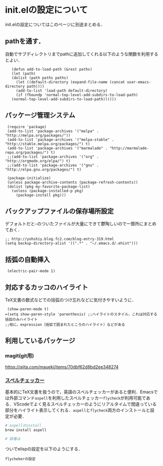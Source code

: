 # init.elの設定について

init.elの設定についてはこのページに別途まとめる．



## pathを通す．

自動でサブディレクトリまでpathに追加してくれる以下のような関数を利用するとよい．

```common_lisp
   (defun add-to-load-path (&rest paths)
   (let (path)
   (dolist (path paths paths)
     (let ((default-directory (expand-file-name (concat user-emacs-directory path))))
     (add-to-list 'load-path default-directory)
     (if (fboundp 'normal-top-level-add-subdirs-to-load-path)
   (normal-top-level-add-subdirs-to-load-path))))))
```

## パッケージ管理システム

```elisp
 (require 'package)
 (add-to-list 'package-archives '("melpa" . "http://melpa.org/packages/"))
 (add-to-list 'package-archives '("melpa-stable" . "http://stable.melpa.org/packages/") t)
 (add-to-list 'package-archives '("marmalade" . "http://marmalade-repo.org/packages/") t)
 ;;(add-to-list 'package-archives '("org" . "http://orgmode.org/elpa/") t)
 ;;(add-to-list 'package-archives '("gnu" . "http://elpa.gnu.org/packages/") t)

 (package-initialize)
 (unless package-archive-contents (package-refresh-contents))
 (dolist (pkg my-favorite-package-list)
   (unless (package-installed-p pkg)
     (package-install pkg)))
```

## バックアップファイルの保存場所設定

デフォルトだと`~`のついたファイルが大量にできて鬱陶しいので一箇所にまとめておく．

```elisp
;; http://yohshiy.blog.fc2.com/blog-entry-319.html
(setq backup-directory-alist '((".*" . "~/.emacs.d/.ehist")))
```

## 括弧の自動挿入

```elisp
 (electric-pair-mode 1)
```

## 対応するカッコのハイライト

TeX文書の数式などでの括弧のつけ忘れなどに気付きやすいように．

```elisp
 (show-paren-mode t)
=(setq show-paren-style 'parenthesis) ;;ハイライトのスタイル，これは対応する括弧のみハイライト
;;他に，expression（括弧で囲まれたところのハイライト）などがある
```


## 利用しているパッケージ


### magit(git用)

https://qiita.com/maueki/items/70dbf62d8bd2ee348274



### [スペルチェッカー](https://texwiki.texjp.org/?Aspell)

基本的にTeX文書を扱うので，英語のスペルチェッカーがあると便利．Emacsでは外部コマンド`aspell`を利用したスペルチェッカー`flycheck`が利用可能である．VScodeでよく見るスペルチェッカーのようにリアルタイムで間違っている部分をハイライト表示してくれる．`aspell`と`flycheck`両方のインストールと設定が必要．

```bash
# aspellのinstall
brew install aspell

# 辞書は
```
<!-- 
ユーザ辞書には2種類あります． ~/.aspell.lang.pws は標準辞書にはない単語を追加する辞書で， ~/.aspell.lang.prepl は特定のミススペルに対して修正置換対象を指定する辞書です．
.aspell.lang.pws はテキストファイルです．
* 1行目には，personal_ws-1.1 lang num [encoding]と書きます． lang は英語なら en，num は単語数ですが単なる目安です． 0でOKです．
* 2行目からは，登録単語を書きます． 1単語1行です．
日本人の人名などを人名辞典から引っ張ってきて片っ端から入れるのも良いでしょう．
.aspell.lang.prepl もテキストファイルです．1行目には
personal_repl-1.1 lang num [encoding]
と書きます．lang と num は上と同じです．2行目からは修正対象と修正語をペアで書きます．
misspelled_word correction
ここで設定された修正語は，スペルチェックの際に第一候補として表示されます．
-->

ついでelispの設定を以下のようにする．

```elisp
flychekerの設定

```